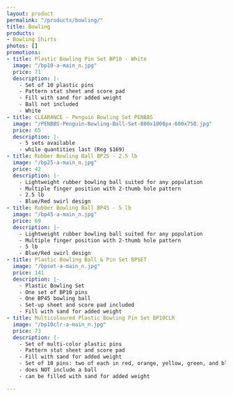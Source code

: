 ```yaml
---
layout: product
permalink: "/products/bowling/"
title: Bowling
products:
- Bowling Shirts
photos: []
promotions:
- title: Plastic Bowling Pin Set BP10 - White
  image: "/bp10-a-main_n.jpg"
  price: 71
  description: |-
    - Set of 10 plastic pins
    - Pattern stat sheet and score pad
    - Fill with sand for added weight
    - Ball not included
    - White
- title: CLEARANCE - Penguin Bowling Set PENBBS
  image: "/PENBBS-Penguin-Bowling-Ball-Set-800x1000px-600x750.jpg"
  price: 65
  description: |-
    - 5 sets available
    - while quantities last (Reg $169)
- title: Rubber Bowling Ball BP25 - 2.5 lb
  image: "/bp25-a-main_n.jpg"
  price: 42
  description: |-
    - Lightweight rubber bowling ball suited for any population
    - Multiple finger position with 2-thumb hole pattern
    - 2.5 lb
    - Blue/Red swirl design
- title: Rubber Bowling Ball BP45 - 5 lb
  image: "/bp45-a-main_n.jpg"
  price: 69
  description: |-
    - Lightweight rubber bowling ball suited for any population
    - Multiple finger position with 2-thumb hole pattern
    - 5 lb
    - Blue/Red swirl design
- title: Plastic Bowling Ball & Pin Set BPSET
  image: "/bpset-a-main_n.jpg"
  price: 141
  description: |-
    - Plastic Bowling Set
    - One set of BP10 pins
    - One BP45 bowling ball
    - Set-up sheet and score pad included
    - Fill with sand for added weight
- title: Multicoloured Plastic Bowling Pin Set BP10CLR
  image: "/bp10clr-a-main_n.jpg"
  price: 73
  description: |-
    - Set of multi-color plastic pins
    - Pattern stat sheet and score pad
    - Fill with sand for added weight
    - Set of 10 pins: two of each in red, orange, yellow, green, and blue
    - does NOT include a ball
    - can be filled with sand for added weight

---
```

